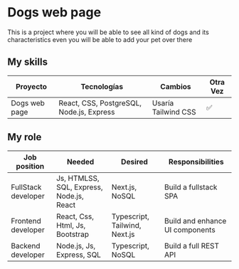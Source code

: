 # Dogs web page

This is a project where you will be able to see all kind of dogs and its characteristics even you will be able to add your pet over there

## My skills

| Proyecto      | Tecnologías                              | Cambios             | Otra Vez |
| ------------- | ---------------------------------------- | ------------------- | -------- |
| Dogs web page | React, CSS, PostgreSQL, Node.js, Express | Usaría Tailwind CSS | ✅       |

## My role

| Job position        | Needed                                   | Desired                       | Responsibilities                |
| ------------------- | ---------------------------------------- | ----------------------------- | ------------------------------- |
| FullStack developer | Js, HTMLSS, SQL, Express, Node.js, React | Next.js, NoSQL                | Build a fullstack SPA           |
| Frontend developer  | React, Css, Html, Js, Bootstrap          | Typescript, Tailwind, Next.js | Build and enhance UI components |
| Backend developer   | Node.js, Js, Express, SQL                | Typescript, NoSQL             | Build a full REST API           |
